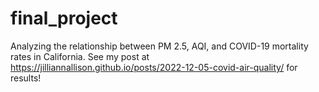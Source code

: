 # final_project
Analyzing the relationship between PM 2.5, AQI, and COVID-19 mortality rates in California. 
See my post at https://jilliannallison.github.io/posts/2022-12-05-covid-air-quality/ for results! 
